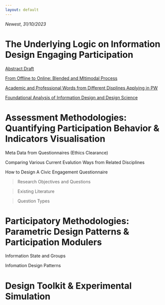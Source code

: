 ```yaml
---
layout: default
---
```


*Newest*, _31/10/2023_

# The Underlying Logic on Information Design Engaging Participation

[Abstract Draft](./another-page3.html)

[From Offline to Online: Blended and Mltimodal Process](./another-page.html)

[Academic and Professional Words from Different Displines Applying in PW](./another-page2.html)

[Foundational Analysis of Information Design and Design Science](./another-page4.html)

# Assessment Methodologies: Quantifying Participation Behavior & Indicators Visualisation

Meta Data from Questionnaires (Ethics Clearance)

Comparing Various Current Evalution Ways from Related Disciplines

How to Design A Civic Engagement Questionnaire

> Research Objectives and Questions

> Existing Literature

> Question Types

# Participatory Methodologies: Parametric Design Patterns & Participation Modulers

Information State and Groups

Infomation Design Patterns

# Design Toolkit & Experimental Simulation

